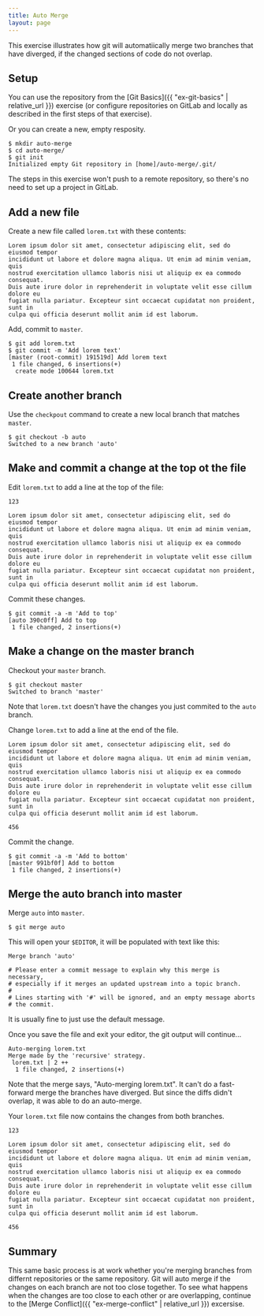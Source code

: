 ```yaml
---
title: Auto Merge
layout: page
---
```


This exercise illustrates how git will automatiically merge two branches that have diverged, if the changed sections of code do not overlap.

## Setup

You can use the repository from the [Git Basics]({{ "ex-git-basics" | relative_url }}) exercise (or configure repositories on GitLab and locally as described in the first steps of that exercise).

Or you can create a new, empty resposity.

```terminal
$ mkdir auto-merge
$ cd auto-merge/
$ git init
Initialized empty Git repository in [home]/auto-merge/.git/
```

The steps in this exercise won't push to a remote repository, so there's no need to set up a project in GitLab.

## Add a new file

Create a new file called `lorem.txt` with these contents:

```
Lorem ipsum dolor sit amet, consectetur adipiscing elit, sed do eiusmod tempor
incididunt ut labore et dolore magna aliqua. Ut enim ad minim veniam, quis
nostrud exercitation ullamco laboris nisi ut aliquip ex ea commodo consequat.
Duis aute irure dolor in reprehenderit in voluptate velit esse cillum dolore eu
fugiat nulla pariatur. Excepteur sint occaecat cupidatat non proident, sunt in
culpa qui officia deserunt mollit anim id est laborum.
```

Add, commit to `master`.

```terminal
$ git add lorem.txt
$ git commit -m 'Add lorem text'
[master (root-commit) 191519d] Add lorem text
 1 file changed, 6 insertions(+)
  create mode 100644 lorem.txt
```

## Create another branch

Use the `checkpout` command to create a new local branch that matches `master`.

```terminal
$ git checkout -b auto
Switched to a new branch 'auto'
```

## Make and commit a change at the top ot the file

Edit `lorem.txt` to add a line at the top of the file:

```
123

Lorem ipsum dolor sit amet, consectetur adipiscing elit, sed do eiusmod tempor
incididunt ut labore et dolore magna aliqua. Ut enim ad minim veniam, quis
nostrud exercitation ullamco laboris nisi ut aliquip ex ea commodo consequat.
Duis aute irure dolor in reprehenderit in voluptate velit esse cillum dolore eu
fugiat nulla pariatur. Excepteur sint occaecat cupidatat non proident, sunt in
culpa qui officia deserunt mollit anim id est laborum.
```

Commit these changes.

```terminal
$ git commit -a -m 'Add to top'
[auto 390c0ff] Add to top
 1 file changed, 2 insertions(+)
```

## Make a change on the master branch

Checkout your `master` branch.

```terminal
$ git checkout master
Switched to branch 'master'
```

Note that `lorem.txt` doesn't have the changes you just commited to the `auto` branch.

Change `lorem.txt` to add a line at the end of the file.

```
Lorem ipsum dolor sit amet, consectetur adipiscing elit, sed do eiusmod tempor
incididunt ut labore et dolore magna aliqua. Ut enim ad minim veniam, quis
nostrud exercitation ullamco laboris nisi ut aliquip ex ea commodo consequat.
Duis aute irure dolor in reprehenderit in voluptate velit esse cillum dolore eu
fugiat nulla pariatur. Excepteur sint occaecat cupidatat non proident, sunt in
culpa qui officia deserunt mollit anim id est laborum.

456
```

Commit the change.

```terminal
$ git commit -a -m 'Add to bottom'
[master 991bf0f] Add to bottom
 1 file changed, 2 insertions(+)
```

## Merge the auto branch into master

Merge `auto` into `master`.

```terminal
$ git merge auto
```

This will open your `$EDITOR`, it will be populated with text like this:

```
Merge branch 'auto'

# Please enter a commit message to explain why this merge is necessary,
# especially if it merges an updated upstream into a topic branch.
#
# Lines starting with '#' will be ignored, and an empty message aborts
# the commit.
```

It is usually fine to just use the default message.

Once you save the file and exit your editor, the git output will continue...

```terminal
Auto-merging lorem.txt
Merge made by the 'recursive' strategy.
 lorem.txt | 2 ++
  1 file changed, 2 insertions(+)
```

Note that the merge says, "Auto-merging lorem.txt". It can't do a fast-forward merge the branches have diverged. But since the diffs didn't overlap, it was able to do an auto-merge.


Your `lorem.txt` file now contains the changes from both branches.

```
123

Lorem ipsum dolor sit amet, consectetur adipiscing elit, sed do eiusmod tempor
incididunt ut labore et dolore magna aliqua. Ut enim ad minim veniam, quis
nostrud exercitation ullamco laboris nisi ut aliquip ex ea commodo consequat.
Duis aute irure dolor in reprehenderit in voluptate velit esse cillum dolore eu
fugiat nulla pariatur. Excepteur sint occaecat cupidatat non proident, sunt in
culpa qui officia deserunt mollit anim id est laborum.

456
```

## Summary

This same basic process is at work whether you're merging branches from differnt repositories or the same repository. Git will auto merge if the changes on each branch are not too close together. To see what happens when the changes are too close to each other or are overlapping, continue to the [Merge Conflict]({{ "ex-merge-conflict" | relative_url }}) excersise.
